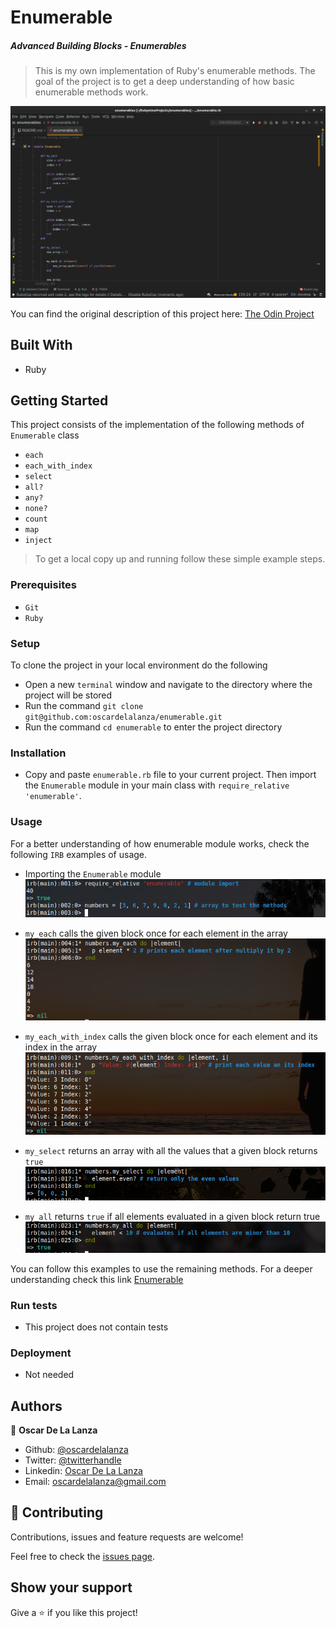 # Enumerable

##### Advanced Building Blocks - Enumerables

> This is my own implementation of Ruby's enumerable methods. The goal of the project is to get a deep understanding of how basic enumerable methods work.


![screenshot](screenshots/enum.png)

You can find the original description of this project here: 
[The Odin Project](https://www.theodinproject.com/courses/ruby-programming/lessons/advanced-building-blocks)

## Built With

- Ruby

## Getting Started

This project consists of the implementation of the following methods of `Enumerable` class
- `each`
- `each_with_index`
- `select`
- `all?`
- `any?`
- `none?`
- `count`
- `map`
- `inject`

> To get a local copy up and running follow these simple example steps.
 
### Prerequisites

- `Git`
- `Ruby`

### Setup

To clone the project in your local environment do the following

- Open a new `terminal` window and navigate to the directory where the project will be stored
- Run the command `git clone git@github.com:oscardelalanza/enumerable.git`
- Run the command `cd enumerable` to enter the project directory

### Installation

- Copy and paste `enumerable.rb` file to your current project. Then import the `Enumerable` module in your main class with 
`require_relative 'enumerable'`.


### Usage

For a better understanding of how enumerable module works, check the following `IRB` examples of usage.

- Importing the `Enumerable` module
![import](screenshots/import.png)

- `my_each` calls the given block once for each element in the array
![my_each](screenshots/my_each.png)

- `my_each_with_index` calls the given block once for each element and its index in the array
![my_each_index](screenshots/my-each-index.png)  

- `my_select` returns an array with all the values that a given block returns `true`
![my_select](screenshots/my-select.png)

- `my_all` returns `true` if all elements evaluated in a given block return true
![my_all](screenshots/my-all.png) 

You can follow this examples to use the remaining methods. For a deeper understanding check this link [Enumerable](https://ruby-doc.org/core-2.7.1/Enumerable.html)

### Run tests

- This project does not contain tests

### Deployment

- Not needed

## Authors

👤 **Oscar De La Lanza**

- Github: [@oscardelalanza](https://github.com/oscardelalanza)
- Twitter: [@twitterhandle](https://twitter.com/oscardelalanza)
- Linkedin: [Oscar De La Lanza](https://linkedin.com/in/oscardelalanza/)
- Email: oscardelalanza@gmail.com

## 🤝 Contributing

Contributions, issues and feature requests are welcome!

Feel free to check the [issues page](issues/).

## Show your support

Give a ⭐️ if you like this project!
